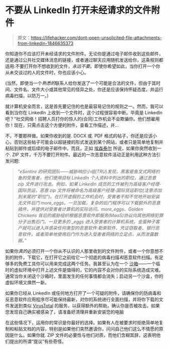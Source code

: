 # 不要从 LinkedIn 打开未经请求的文件附件

> 原文：<https://lifehacker.com/dont-open-unsolicited-file-attachments-from-linkedin-1846635373>

你知道你不应该打开未经请求的文件附件。无论你是通过电子邮件收到这些邮件，还是通过公共社交媒体消息的链接，或者通过聊天应用随机发送给你，这条规则都适用:不要打开你不想收到的文件，*永远不要*。即使你希望如此，当你打开一个你从未交谈过的人的文件时，你也应该小心。



(当然，即使当一个*熟悉的*联系人给你发送了一个可能是合法的文件，但由于其时间、文件名、文件大小或其他常见的怪异之处，你还是应该保持怀疑态度，并运行病毒扫描，以防万一。)

就计算机安全而言，这是首先要记住的也是最容易记住的规则之一。然而，我可以看到当你在 LinkedIn 上收到一个文件时，这个过程很容易中断。毕竟是 LinkedIn 吧？“社交网络！招聘人员打你的惊人的(合同)工作机会不会欺骗你。他们想雇用你！现在，只需点击这个方便的附件，查看工作描述，并...

不，不要那样做。如果你收到的是. DOCX 或. PDF 格式的帖子，你还是应该小心，否则这些帖子可能会以超链接的形式发送到某个网站，或者只是简单地复制并粘贴到邮件或后续的电子邮件中。而且，正如 [埃森泰尔](https://www.esentire.com/security-advisories/hackers-spearphish-professionals-on-linkedin-with-fake-job-offers-infecting-them-with-malware-warns-esentire) 所说，如果你突然收到一个. ZIP 文件，千万不要打开附件。最近的一次恶意软件活动正是利用这种方法引发问题:

> *"eSentire 的研究团队——威胁响应小组(TRU)发现，黑客是鱼叉式网络钓鱼的受害者，他们使用目标 LinkedIn 个人资料中列出的职位，通过恶意 zip 文件进行攻击。例如，如果 LinkedIn 成员的工作被列为高级客户经理-国际货运，恶意 zip 文件将被命名为高级客户经理-国际货运职位(注意添加到末尾的“职位”)。在打开虚假的工作机会时，受害者不知不觉地开始安装无文件后门 more_eggs。一旦加载，复杂的后门程序可以下载额外的恶意插件，并提供对受害者计算机的实际访问。more_eggs、Golden Chickens 背后的威胁组织根据恶意软件即服务(MaaS)协议向其他网络犯罪分子出售后门。一旦更多的 _eggs 进入受害者的计算机系统，金蛋种子客户就可以进入并感染任何类型的恶意软件:勒索软件、凭证窃取者、银行恶意软件，或者简单地使用后门作为进入受害者网络的立足点，从而泄露数据。”*

如果你*真的*必须打开一个你从不认识的人那里收到的文件附件，或者一个你意想不到的附件，下载它，在打开它之前给它一个彻底的病毒扫描*和*恶意软件扫描。有足够多的免费工具你可以用来完成这两个任务。我甚至认为在一个 [沙箱](https://sandboxie-plus.com/)——一个临时的虚拟环境中打开上述文件是值得的，它的内容不会对你的实际系统造成灾难。通常当你关闭这个沙箱时，里面发生的任何事情都会消失；启动另一个沙盒，你的虚拟环境又焕然一新。

如果你已经从 LinkedIn 或任何地方打开了一个可疑的附件，请确保你的防病毒和反恶意软件应用程序尽可能保持最新，对你的系统进行全面扫描，并将你下载的文件发送到类似 [VirusTotal](https://www.virustotal.com/gui/) 的服务，以获得额外的帮助，确认你是否被攻击。如果您发现自己确实被感染了，请准备好清理并重新安装您的电脑

在这些情况下，运用你的常识是你最好的选择。如果有人在被要求时拒绝简单地复制和粘贴文档的内容，特别是如果他们突然邀请你，问问自己他们这么不情愿的原因是什么。如果你就. ZIP 文件的必要性与他们对质，而他们含糊其辞，这表明他们提出的所谓“提议”有些奇怪。